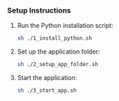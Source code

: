 ### Setup Instructions

1. Run the Python installation script:
   ```bash
   sh ./1_install_python.sh
2. Set up the application folder:
   ```bash
   sh ./2_setup_app_folder.sh
3. Start the application:
   ```bash
   sh ./3_start_app.sh
